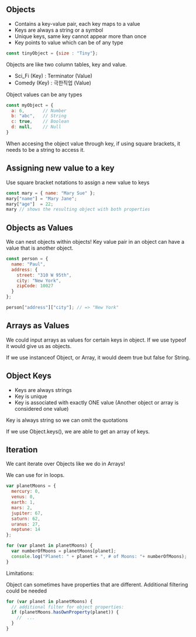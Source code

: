## Objects 

* Contains a key-value pair, each key maps to a value
* Keys are always a string or a symbol
* Unique keys, same key cannot appear more than once
* Key points to value which can be of any type 

``` javascript
const tinyObject = {size : "Tiny"};
```

Objects are like two column tables, key and value. 

* Sci_Fi (Key)  :   Terminator (Value)
* Comedy (Key)  :   극한직업 (Value)

Object values can be any types 

``` javascript
const myObject = {
  a: 6,       // Number
  b: "abc",   // String
  c: true,    // Boolean
  d: null,    // Null
}
```

When accesing the object value through key, if using square brackets, it needs to be a string to access it. 

## Assigning new value to a key 

Use square bracket notations to assign a new value to keys 

```javascript
const mary = { name: "Mary Sue" };
mary["name"] = "Mary Jane";
mary["age"]  = 22;
mary // shows the resulting object with both properties
```

## Objects as Values 

We can nest objects within objects! Key value pair in an object can have a value that is another object.

```javascript
const person = {
  name: "Paul",
  address: {
    street: "310 W 95th",
    city: "New York",
    zipCode: 10027
  }
};

person["address"]["city"]; // => "New York"
```

## Arrays as Values 

We could input arrays as values for certain keys in object. If we use typeof it would give us as objects.

If we use instanceof Object, or Array, it would deem true but false for String. 

## Object Keys
* Keys are always strings
* Key is unique
* Key is associated with exactly ONE value (Another object or array is considered one value)

Key is always string so we can omit the quotations 

If we use Object.keys(), we are able to get an array of keys. 

## Iteration 

We cant iterate over Objects like we do in Arrays! 

We can use for in loops. 

```javascript
var planetMoons = {
  mercury: 0,
  venus: 0,
  earth: 1,
  mars: 2,
  jupiter: 67,
  saturn: 62,
  uranus: 27,
  neptune: 14
};

for (var planet in planetMoons) {
  var numberOfMoons = planetMoons[planet];
  console.log("Planet: " + planet + ", # of Moons: "+ numberOfMoons);
}
```

Limitations: 

Object can sometimes have properties that are different. Additional filtering could be needed 

```javascript
for (var planet in planetMoons) {
  // additional filter for object properties:
  if (planetMoons.hasOwnProperty(planet)) {
    //  ...
  }
}
```
